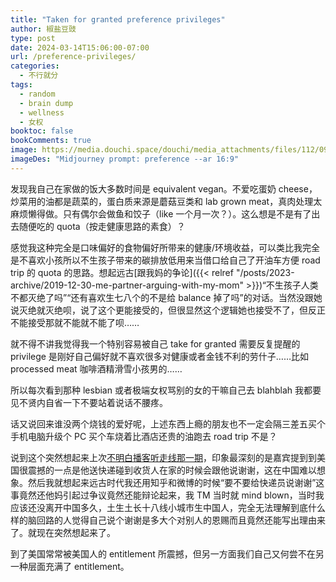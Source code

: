 ```yaml
---
title: "Taken for granted preference privileges"
author: 椒盐豆豉
type: post
date: 2024-03-14T15:06:00-07:00
url: /preference-privileges/
categories:
  - 不行就分
tags:
  - random
  - brain dump
  - wellness
  - 女权
booktoc: false
bookComments: true
image: https://media.douchi.space/douchi/media_attachments/files/112/096/351/732/242/376/original/fe5ae0f43576e368.png
imageDes: "Midjourney prompt: preference --ar 16:9"
---
```


发现我自己在家做的饭大多数时间是 equivalent vegan。不爱吃蛋奶 cheese，炒菜用的油都是蔬菜的，蛋白质来源是蘑菇豆类和 lab grown meat，真肉处理太麻烦懒得做。只有偶尔会做鱼和饺子（like 一个月一次？）。这么想是不是有了出去随便吃的 quota（按走健康思路的素食）？

感觉我这种完全是口味偏好的食物偏好所带来的健康/环境收益，可以类比我完全是不喜欢小孩所以不生孩子带来的碳排放低用来当借口给自己了开油车方便 road trip 的 quota 的思路。想起远古[跟我妈的争论]({{< relref "/posts/2023-archive/2019-12-30-me-partner-arguing-with-my-mom" >}})“不生孩子人类不都灭绝了吗”“还有喜欢生七八个的不是给 balance 掉了吗”的对话。当然没跟她说灭绝就灭绝呗，说了这个更能接受的，但很显然这个逻辑她也接受不了，但反正不能接受那就不能就不能了呗……

<!--more-->

就不得不讲我觉得我一个特别容易被自己 take for granted 需要反复提醒的 privilege 是刚好自己偏好就不喜欢很多对健康或者金钱不利的劳什子……比如 processed meat 咖啡酒精滑雪小孩男的……

所以每次看到那种 lesbian 或者极端女权骂别的女的干嘛自己去 blahblah 我都要见不贤内自省一下不要站着说话不腰疼。

话又说回来谁没两个烧钱的爱好呢，上述东西上瘾的朋友也不一定会隔三差五买个手机电脑升级个 PC 买个车烧着比酒店还贵的油跑去 road trip 不是？

说到这个突然想起来上次[不明白播客听走线那一期](https://open.spotify.com/episode/1YSSkyNvliTGon1ySCKeJ3?utm_source=blog.douchi.space)，印象最深刻的是嘉宾提到到美国很震撼的一点是他送快递碰到收货人在家的时候会跟他说谢谢，这在中国难以想象。然后我就想起来远古时代我还用知乎和微博的时候“要不要给快递员说谢谢”这事竟然还他妈引起过争议竟然还能辩论起来，我 TM 当时就 mind blown，当时我应该还没离开中国多久，土生土长十八线小城市生中国人，完全无法理解到底什么样的脑回路的人觉得自己说个谢谢是多大个对别人的恩赐而且竟然还能写出理由来了。就现在突然想起来了。

到了美国常常被美国人的 entitlement 所震撼，但另一方面我们自己又何尝不在另一种层面充满了 entitlement。
